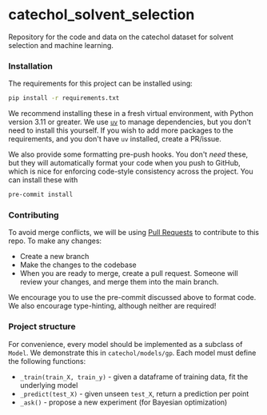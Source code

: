 # catechol_solvent_selection
Repository for the code and data on the catechol dataset for solvent selection and machine learning.


### Installation

The requirements for this project can be installed using:

```bash
pip install -r requirements.txt
```

We recommend installing these in a fresh virtual environment, with Python version
3.11 or greater. We use [`uv`](https://docs.astral.sh/uv/) to manage dependencies, 
but you don't need to install this yourself. If you wish to add more packages to
the requirements, and you don't have `uv` installed, create a PR/issue.

We also provide some formatting pre-push hooks. You don't *need* these, but 
they will automatically format your code when you push to GitHub, which is nice
for enforcing code-style consistency across the project. You can install these with

```bash
pre-commit install
```

### Contributing
To avoid merge conflicts, we will be using [Pull Requests](https://docs.github.com/en/pull-requests/collaborating-with-pull-requests/proposing-changes-to-your-work-with-pull-requests/about-pull-requests) 
to contribute to this repo. To make any changes:
- Create a new branch 
- Make the changes to the codebase
- When you are ready to merge, create a pull request. Someone will review your 
changes, and merge them into the main branch.

We encourage you to use the pre-commit discussed above to format code. We also 
encourage type-hinting, although neither are required!

### Project structure

For convenience, every model should be implemented as a subclass of `Model`. We 
demonstrate this in `catechol/models/gp`. Each model must define the following functions:

- `_train(train_X, train_y)` - given a dataframe of training data, fit the underlying model
- `_predict(test_X)` - given unseen `test_X`, return a prediction per point
- `_ask()` - propose a new experiment (for Bayesian optimization)